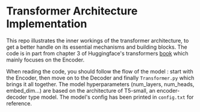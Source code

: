 # Transformer Architecture Implementation
This repo illustrates the inner workings of the transformer architecture, to get a better handle on its essential mechanisms and building blocks.
The code is in part from chapter 3 of Huggingface's transformers [book](https://www.amazon.fr/Natural-Language-Processing-Transformers-Applications/dp/1098103246/ref=sr_1_1?__mk_fr_FR=%C3%85M%C3%85%C5%BD%C3%95%C3%91&crid=18DWPJDRYVTZ5&keywords=hugging+face&qid=1657359257&sprefix=huggingface%2Caps%2C61&sr=8-1)
which mainly focuses on the Encoder.  

When reading the code, you should follow the flow of the model : start with the Encoder, then move on to the Decoder 
and finally `Transformer.py` which brings it all together.  The model hyperparameters (num_layers, num_heads, embed_dim...) are based 
on the architecture of T5-small, an encoder-decoder type model.  The model's config has been printed in `config.txt` for reference.

